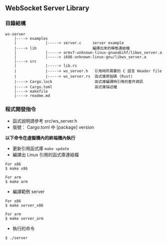 ## WebSocket Server Library

### 目錄結構

```
ws-server
    |----> examples
    |             |-----> server.c     server example
    |----> lib                         編譯出來的靜態連結檔
    |             |-----> armv7-unknown-linux-gnueabihf/libws_server.a
    |             |-----> i686-unknown-linux-gnu/libws_server.a
    |----> src
    |             |-----> lib.rs
    |             |-----> ws_server.h   引用時所需要的 C 語言 Header file
    |             |-----> ws_server.rs  函式庫原始碼 (Rust)
    |----> Cargo.lock                   函式庫編譯時引用的套件資訊
    |----> Cargo.toml                   函式庫描述檔
    |----> makefile
    |----> readme.md
```

### 程式開發指令

* 函式說明請參考 src/ws_server.h
* 版號： Cargo.toml 中 [package] version 

**以下命令在虛擬機內的終端機內執行**

* 更新引用函式庫 `make update`
* 編譯出 Linux 引用的函式庫連結檔 

```
For x86 
$ make x86

For arm
$ make arm
```
* 編譯範例 server

```
For x86 
$ make server_x86

For arm
$ make server_arm

```

* 執行的命令
```
$ ./server
```
